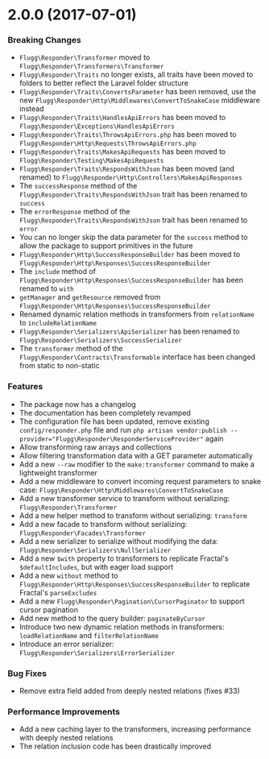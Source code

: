 # 2.0.0 (2017-07-01)

### Breaking Changes

* `Flugg\Responder\Transformer` moved to `Flugg\Responder\Transformers\Transformer`
* `Flugg\Responder\Traits` no longer exists, all traits have been moved to folders to better reflect the Laravel folder structure
* `Flugg\Responder\Traits\ConvertsParameter` has been removed, use the new `Flugg\Responder\Http\Middlewares\ConvertToSnakeCase` middleware instead
* `Flugg\Responder\Traits\HandlesApiErrors` has been moved to `Flugg\Responder\Exceptions\HandlesApiErrors`
* `Flugg\Responder\Traits\ThrowsApiErrors.php` has been moved to `Flugg\Responder\Http\Requests\ThrowsApiErrors.php`
* `Flugg\Responder\Traits\MakesApiRequests` has been moved to `Flugg\Responder\Testing\MakesApiRequests`
* `Flugg\Responder\Traits\RespondsWithJson` has been moved (and renamed) to `Flugg\Responder\Http\Controllers\MakesApiResponses`
* The `successResponse` method of the `Flugg\Responder\Traits\RespondsWithJson` trait has been renamed to `success`
* The `errorResponse` method of the `Flugg\Responder\Traits\RespondsWithJson` trait has been renamed to `error`
* You can no longer skip the data parameter for the `success` method to allow the package to support primitives in the future
* `Flugg\Responder\Http\SuccessResponseBuilder` has been moved to `Flugg\Responder\Http\Responses\SuccessResponseBuilder`
* The `include` method of `Flugg\Responder\Http\Responses\SuccessResponseBuilder` has been renamed to `with`
* `getManager` and `getResource` removed from `Flugg\Responder\Http\Responses\SuccessResponseBuilder`
* Renamed dynamic relation methods in transformers from `relationName` to `includeRelationName`
* `Flugg\Responder\Serializers\ApiSerializer` has been renamed to `Flugg\Responder\Serializers\SuccessSerializer`
* The `transformer` method of the `Flugg\Responder\Contracts\Transformable` interface has been changed from static to non-static

### Features

* The package now has a changelog
* The documentation has been completely revamped
* The configuration file has been updated, remove existing `config/responder.php` file and run `php artisan vendor:publish --provider="Flugg\Responder\ResponderServiceProvider"` again
* Allow transforming raw arrays and collections
* Allow filtering transformation data with a GET parameter automatically
* Add a new `--raw` modifier to the `make:transformer` command to make a lightweight transformer
* Add a new middleware to convert incoming request parameters to snake case: `Flugg\Responder\Http\Middlewares\ConvertToSnakeCase`
* Add a new transformer service to transform without serializing: `Flugg\Responder\Transformer`
* Add a new helper method to transform without serializing: `transform`
* Add a new facade to transform without serializing: `Flugg\Responder\Facades\Transformer`
* Add a new serializer to serialize without modifying the data: `Flugg\Responder\Serializers\NullSerializer`
* Add a new `$with` property to transformers to replicate Fractal's `$defaultIncludes`, but with eager load support
* Add a new `without` method to `Flugg\Responder\Http\Responses\SuccessResponseBuilder` to replicate Fractal's `parseExcludes` 
* Add a new `Flugg\Responder\Pagination\CursorPaginator` to support cursor pagination
* Add new method to the query builder: `paginateByCursor`
* Introduce two new dynamic relation methods in transformers: `loadRelationName` and `filterRelationName`
* Introduce an error serializer: `Flugg\Responder\Serializers\ErrorSerializer`

### Bug Fixes

* Remove extra field added from deeply nested relations (fixes #33)

### Performance Improvements

* Add a new caching layer to the transformers, increasing performance with deeply nested relations
* The relation inclusion code has been drastically improved